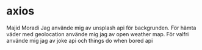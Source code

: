 # axios
Majid Moradi
Jag använde mig av unsplash api för backgrunden. För hämta väder med geolocation använde mig jag av open weather map. För valfri använde mig jag av joke api och things do when bored api